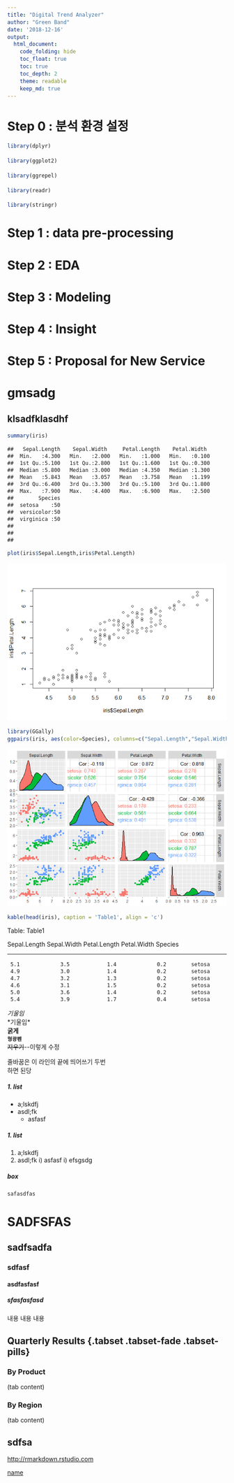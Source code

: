 ```yaml
---
title: "Digital Trend Analyzer"
author: "Green Band"
date: '2018-12-16'
output:
  html_document:
    code_folding: hide
    toc_float: true
    toc: true
    toc_depth: 2
    theme: readable
    keep_md: true
---
```




# Step 0 : 분석 환경 설정




```r
library(dplyr)

library(ggplot2)

library(ggrepel)

library(readr)

library(stringr)
```

# Step 1 : data pre-processing

# Step 2 : EDA

# Step 3 : Modeling

# Step 4 : Insight

# Step 5 : Proposal for New Service


# gmsadg

## klsadfklasdhf



```r
summary(iris)
```

```
##   Sepal.Length    Sepal.Width     Petal.Length    Petal.Width   
##  Min.   :4.300   Min.   :2.000   Min.   :1.000   Min.   :0.100  
##  1st Qu.:5.100   1st Qu.:2.800   1st Qu.:1.600   1st Qu.:0.300  
##  Median :5.800   Median :3.000   Median :4.350   Median :1.300  
##  Mean   :5.843   Mean   :3.057   Mean   :3.758   Mean   :1.199  
##  3rd Qu.:6.400   3rd Qu.:3.300   3rd Qu.:5.100   3rd Qu.:1.800  
##  Max.   :7.900   Max.   :4.400   Max.   :6.900   Max.   :2.500  
##        Species  
##  setosa    :50  
##  versicolor:50  
##  virginica :50  
##                 
##                 
## 
```




```r
plot(iris$Sepal.Length,iris$Petal.Length)
```

![Image1](Digital_Trend_Analyzer_files/figure-html/unnamed-chunk-4-1.png)


```r
library(GGally)
ggpairs(iris, aes(color=Species), columns=c("Sepal.Length","Sepal.Width","Petal.Length","Petal.Width"))
```

![Image2](Digital_Trend_Analyzer_files/figure-html/unnamed-chunk-5-1.png)



```r
kable(head(iris), caption = 'Table1', align = 'c')
```



Table: Table1

 Sepal.Length    Sepal.Width    Petal.Length    Petal.Width    Species 
--------------  -------------  --------------  -------------  ---------
     5.1             3.5            1.4             0.2        setosa  
     4.9             3.0            1.4             0.2        setosa  
     4.7             3.2            1.3             0.2        setosa  
     4.6             3.1            1.5             0.2        setosa  
     5.0             3.6            1.4             0.2        setosa  
     5.4             3.9            1.7             0.4        setosa  


*기울임*  
\*기울임*    
**굵게**  
**`형광펜`**  
~~지우기~~--이렇게 수정 


줄바꿈은 이 라인의 끝에 띄어쓰기 두번  
하면 된당 

##### 1. list
  + a;lskdfj
  + asdl;fk
      - asfasf
        
##### 1. list
  1. a;lskdfj
  2. asdl;fk
      i) asfasf
      i) efsgsdg
        
##### box
    safasdfas  


        
        

# SADFSFAS
## sadfsadfa
### sdfasf
#### asdfasfasf
##### sfasfasfasd

내용 내용 내용 

## Quarterly Results {.tabset .tabset-fade .tabset-pills}

### By Product

(tab content)

### By Region

(tab content)

## sdfsa
<http://rmarkdown.rstudio.com>

[name](http://rmarkdown.rstudio.com)
